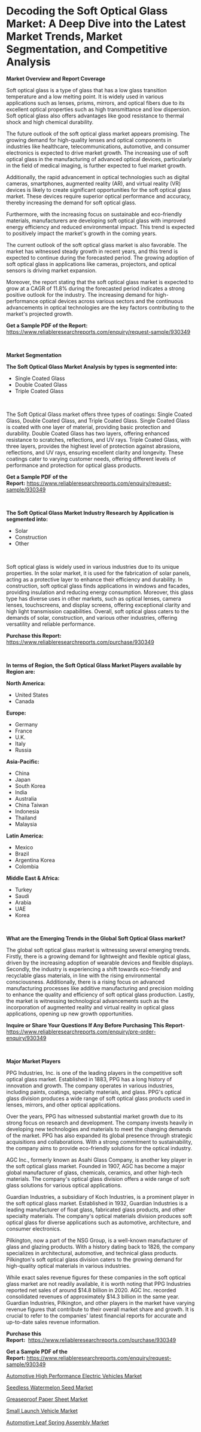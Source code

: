<p><h1>Decoding the Soft Optical Glass Market: A Deep Dive into the Latest Market Trends, Market Segmentation, and Competitive Analysis</h1></p><p><strong>Market Overview and Report Coverage</strong></p>
<p><p>Soft optical glass is a type of glass that has a low glass transition temperature and a low melting point. It is widely used in various applications such as lenses, prisms, mirrors, and optical fibers due to its excellent optical properties such as high transmittance and low dispersion. Soft optical glass also offers advantages like good resistance to thermal shock and high chemical durability.</p><p>The future outlook of the soft optical glass market appears promising. The growing demand for high-quality lenses and optical components in industries like healthcare, telecommunications, automotive, and consumer electronics is expected to drive market growth. The increasing use of soft optical glass in the manufacturing of advanced optical devices, particularly in the field of medical imaging, is further expected to fuel market growth.</p><p>Additionally, the rapid advancement in optical technologies such as digital cameras, smartphones, augmented reality (AR), and virtual reality (VR) devices is likely to create significant opportunities for the soft optical glass market. These devices require superior optical performance and accuracy, thereby increasing the demand for soft optical glass.</p><p>Furthermore, with the increasing focus on sustainable and eco-friendly materials, manufacturers are developing soft optical glass with improved energy efficiency and reduced environmental impact. This trend is expected to positively impact the market's growth in the coming years.</p><p>The current outlook of the soft optical glass market is also favorable. The market has witnessed steady growth in recent years, and this trend is expected to continue during the forecasted period. The growing adoption of soft optical glass in applications like cameras, projectors, and optical sensors is driving market expansion.</p><p>Moreover, the report stating that the soft optical glass market is expected to grow at a CAGR of 11.8% during the forecasted period indicates a strong positive outlook for the industry. The increasing demand for high-performance optical devices across various sectors and the continuous advancements in optical technologies are the key factors contributing to the market's projected growth.</p></p>
<p><strong>Get a Sample PDF of the Report:</strong> <a href="https://www.reliableresearchreports.com/enquiry/request-sample/930349">https://www.reliableresearchreports.com/enquiry/request-sample/930349</a></p>
<p>&nbsp;</p>
<p><strong>Market Segmentation</strong></p>
<p><strong>The Soft Optical Glass Market Analysis by types is segmented into:</strong></p>
<p><ul><li>Single Coated Glass</li><li>Double Coated Glass</li><li>Triple Coated Glass</li></ul></p>
<p>&nbsp;</p>
<p><p>The Soft Optical Glass market offers three types of coatings: Single Coated Glass, Double Coated Glass, and Triple Coated Glass. Single Coated Glass is coated with one layer of material, providing basic protection and durability. Double Coated Glass has two layers, offering enhanced resistance to scratches, reflections, and UV rays. Triple Coated Glass, with three layers, provides the highest level of protection against abrasions, reflections, and UV rays, ensuring excellent clarity and longevity. These coatings cater to varying customer needs, offering different levels of performance and protection for optical glass products.</p></p>
<p><strong>Get a Sample PDF of the Report:</strong>&nbsp;<a href="https://www.reliableresearchreports.com/enquiry/request-sample/930349">https://www.reliableresearchreports.com/enquiry/request-sample/930349</a></p>
<p>&nbsp;</p>
<p><strong>The Soft Optical Glass Market Industry Research by Application is segmented into:</strong></p>
<p><ul><li>Solar</li><li>Construction</li><li>Other</li></ul></p>
<p>&nbsp;</p>
<p><p>Soft optical glass is widely used in various industries due to its unique properties. In the solar market, it is used for the fabrication of solar panels, acting as a protective layer to enhance their efficiency and durability. In construction, soft optical glass finds applications in windows and facades, providing insulation and reducing energy consumption. Moreover, this glass type has diverse uses in other markets, such as optical lenses, camera lenses, touchscreens, and display screens, offering exceptional clarity and high light transmission capabilities. Overall, soft optical glass caters to the demands of solar, construction, and various other industries, offering versatility and reliable performance.</p></p>
<p><strong>Purchase this Report:</strong>&nbsp; <a href="https://www.reliableresearchreports.com/purchase/930349">https://www.reliableresearchreports.com/purchase/930349</a></p>
<p>&nbsp;</p>
<p><strong>In terms of Region, the Soft Optical Glass Market Players available by Region are:</strong></p>
<p>
    <p> <strong> North America: </strong>
        <ul>
            <li>United States</li>
            <li>Canada</li>
        </ul>
        </p> 
    <p> <strong> Europe: </strong>
        <ul>
            <li>Germany</li>
            <li>France</li>
            <li>U.K.</li>
            <li>Italy</li>
            <li>Russia</li>
        </ul>
        </p> 
    <p> <strong> Asia-Pacific: </strong>
        <ul>
            <li>China</li>
            <li>Japan</li>
            <li>South Korea</li>
            <li>India</li>
            <li>Australia</li>
            <li>China Taiwan</li>
            <li>Indonesia</li>
            <li>Thailand</li>
            <li>Malaysia</li>
        </ul>
        </p> 
    <p> <strong> Latin America: </strong>
        <ul>
            <li>Mexico</li>
            <li>Brazil</li>
            <li>Argentina Korea</li>
            <li>Colombia</li>
        </ul>
        </p> 
    <p> <strong> Middle East & Africa: </strong>
        <ul>
            <li>Turkey</li>
            <li>Saudi</li>
            <li>Arabia</li>
            <li>UAE</li>
            <li>Korea</li>
        </ul>
    </p>
    </p>
<p>&nbsp;</p>
<p><strong>What are the Emerging Trends in the Global Soft Optical Glass market?</strong></p>
<p><p>The global soft optical glass market is witnessing several emerging trends. Firstly, there is a growing demand for lightweight and flexible optical glass, driven by the increasing adoption of wearable devices and flexible displays. Secondly, the industry is experiencing a shift towards eco-friendly and recyclable glass materials, in line with the rising environmental consciousness. Additionally, there is a rising focus on advanced manufacturing processes like additive manufacturing and precision molding to enhance the quality and efficiency of soft optical glass production. Lastly, the market is witnessing technological advancements such as the incorporation of augmented reality and virtual reality in optical glass applications, opening up new growth opportunities.</p></p>
<p><strong>Inquire or Share Your Questions If Any Before Purchasing This Report</strong>- <a href="https://www.reliableresearchreports.com/enquiry/pre-order-enquiry/930349">https://www.reliableresearchreports.com/enquiry/pre-order-enquiry/930349</a></p>
<p>&nbsp;</p>
<p><strong>Major Market Players</strong></p>
<p><p>PPG Industries, Inc. is one of the leading players in the competitive soft optical glass market. Established in 1883, PPG has a long history of innovation and growth. The company operates in various industries, including paints, coatings, specialty materials, and glass. PPG's optical glass division produces a wide range of soft optical glass products used in lenses, mirrors, and other optical applications.</p><p>Over the years, PPG has witnessed substantial market growth due to its strong focus on research and development. The company invests heavily in developing new technologies and materials to meet the changing demands of the market. PPG has also expanded its global presence through strategic acquisitions and collaborations. With a strong commitment to sustainability, the company aims to provide eco-friendly solutions for the optical industry.</p><p>AGC Inc., formerly known as Asahi Glass Company, is another key player in the soft optical glass market. Founded in 1907, AGC has become a major global manufacturer of glass, chemicals, ceramics, and other high-tech materials. The company's optical glass division offers a wide range of soft glass solutions for various optical applications.</p><p>Guardian Industries, a subsidiary of Koch Industries, is a prominent player in the soft optical glass market. Established in 1932, Guardian Industries is a leading manufacturer of float glass, fabricated glass products, and other specialty materials. The company's optical materials division produces soft optical glass for diverse applications such as automotive, architecture, and consumer electronics.</p><p>Pilkington, now a part of the NSG Group, is a well-known manufacturer of glass and glazing products. With a history dating back to 1826, the company specializes in architectural, automotive, and technical glass products. Pilkington's soft optical glass division caters to the growing demand for high-quality optical materials in various industries.</p><p>While exact sales revenue figures for these companies in the soft optical glass market are not readily available, it is worth noting that PPG Industries reported net sales of around $14.8 billion in 2020. AGC Inc. recorded consolidated revenues of approximately $14.3 billion in the same year. Guardian Industries, Pilkington, and other players in the market have varying revenue figures that contribute to their overall market share and growth. It is crucial to refer to the companies' latest financial reports for accurate and up-to-date sales revenue information.</p></p>
<p><strong>Purchase this Report:</strong>&nbsp;&nbsp;<a href="https://www.reliableresearchreports.com/purchase/930349">https://www.reliableresearchreports.com/purchase/930349</a></p>
<p></p>
<p><strong>Get a Sample PDF of the Report:</strong>&nbsp;<a href="https://www.reliableresearchreports.com/enquiry/request-sample/930349">https://www.reliableresearchreports.com/enquiry/request-sample/930349</a></p>
<p><p><a href="https://issuu.com/reportprime-2/docs/automotive-high-performance-electric-vehicles-mark?fr=xKAE9_zU1NQ">Automotive High Performance Electric Vehicles Market</a></p><p><a href="https://www.reportprime.com/seedless-watermelon-seed-r5">Seedless Watermelon Seed Market</a></p><p><a href="https://www.reportprime.com/greaseproof-paper-sheet-r6088">Greaseproof Paper Sheet Market</a></p><p><a href="https://www.linkedin.com/pulse/small-launch-vehicle-market-research-report-provides-thorough-jzyfe/">Small Launch Vehicle Market</a></p><p><a href="https://issuu.com/reportprime-2/docs/automotive-leaf-spring-assembly-market-size-2030.p?fr=xKAE9_zU1NQ">Automotive Leaf Spring Assembly Market</a></p></p>